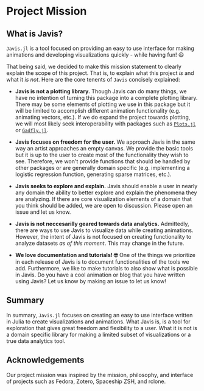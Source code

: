 # Project Mission

## What is Javis? 

`Javis.jl` is a tool focused on providing an easy to use interface for making animations and developing visualizations quickly - while having fun! :smiley:

That being said, we decided to make this mission statement to clearly explain the scope of this project. That is, to explain what this project _is_ and what it _is not_. Here are the core tenents of `Javis` concisely explained:

- **Javis is not a plotting library.** Though Javis can do many things, we have no intention of turning this package into a complete plotting library. There may be some elements of plotting we use in this package but it will be limited to accomplish different animation functionality (e.g. animating vectors, etc.). If we do expand the project towards plotting, we will most likely seek interoperability with packages such as [`Plots.jl`](https://github.com/JuliaPlots/Plots.jl) or [`Gadfly.jl`](https://github.com/GiovineItalia/Gadfly.jl).

- **Javis focuses on freedom for the user.** We approach Javis in the same way an artist approaches an empty canvas. We provide the basic tools but it is up to the user to create most of the functionality they wish to see. Therefore, we won't provide functions that should be handled by other packages or are generally domain specific (e.g. implementing a logistic regression function, generating sparse matrices, etc.). 

- **Javis seeks to explore and explain.** Javis should enable a user in nearly any domain the ability to better explore and explain the phenomena they are analyzing. If there are core visualization elements of a domain that you think should be added, we are open to discussion. Please open an issue and let us know.

- **Javis is not neccesarilly geared towards data analytics.** Admittedly, there are ways to use Javis to visualize data while creating animations. However, the intent of Javis is not focused on creating functionality to analyze datasets _as of this moment_. This may change in the future.

- **We love documentation and tutorials! :nerd_face:** One of the things we prioritize in each release of Javis is to document functionalities of the tools we add. Furthermore, we like to make tutorials to also show what is possible in Javis. Do you have a cool animation or blog that you have written using Javis? Let us know by making an issue to let us know!

## Summary

In summary, `Javis.jl` focuses on creating an easy to use interface written in Julia to create visualizations and animations. What Javis is, is a tool for exploration that gives great freedom and flexibility to a user. What it is not is a domain specific library for making a limited subset of visualizations or a true data analytics tool.

## Acknowledgements

Our project mission was inspired by the mission, philosophy, and interface of projects such as Fedora, Zotero, Spaceship ZSH, and rclone.
